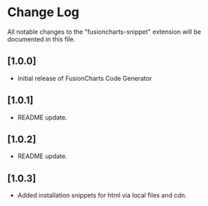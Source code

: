 # Change Log

All notable changes to the "fusioncharts-snippet" extension will be documented in this file.

## [1.0.0]

- Initial release of FusionCharts Code Generator

## [1.0.1]

- README update.

## [1.0.2]

- README update.

## [1.0.3]

- Added installation snippets for html via local files and cdn.

